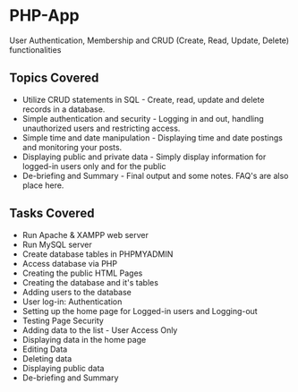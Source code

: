 # PHP-App

User Authentication, Membership and CRUD (Create, Read, Update, Delete) functionalities

## Topics Covered

- Utilize CRUD statements in SQL - Create, read, update and delete records in a database.
- Simple authentication and security - Logging in and out, handling unauthorized users and restricting access.
- Simple time and date manipulation - Displaying time and date postings and monitoring your posts.
- Displaying public and private data - Simply display information for logged-in users only and for the public
- De-briefing and Summary - Final output and some notes. FAQ's are also place here.

## Tasks Covered

- Run Apache & XAMPP web server
- Run MySQL server
- Create database tables in PHPMYADMIN
- Access database via PHP
- Creating the public HTML Pages
- Creating the database and it's tables
- Adding users to the database
- User log-in: Authentication
- Setting up the home page for Logged-in users and Logging-out
- Testing Page Security
- Adding data to the list - User Access Only
- Displaying data in the home page
- Editing Data
- Deleting data
- Displaying public data
- De-briefing and Summary